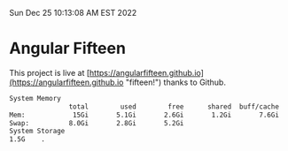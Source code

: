 Sun Dec 25 10:13:08 AM EST 2022

# Angular Fifteen


This project is live at [https://angularfifteen.github.io](https://angularfifteen.github.io "fifteen!") thanks to Github.

```bash
System Memory
               total        used        free      shared  buff/cache   available
Mem:            15Gi       5.1Gi       2.6Gi       1.2Gi       7.6Gi       8.6Gi
Swap:          8.0Gi       2.8Gi       5.2Gi
System Storage
1.5G	.
